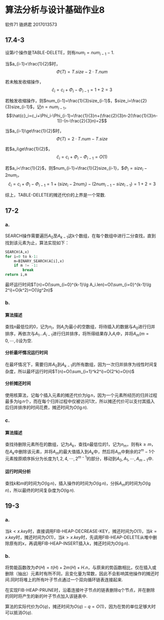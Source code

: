 # 算法分析与设计基础作业8

软件71 骆炳君 2017013573

## 17.4-3
设第$i$个操作是TABLE-DELETE，则有$num_i=num_{i-1}-1$.

当$a_{i-1}<\frac{1}{2}$时，
$$\Phi(T)=T.size-2\cdot T.num$$

若未触发收缩操作，
$$\hat{c}_i=c_i+\Phi_i-\Phi_{i-1}=1+2=3$$

若触发收缩操作，则$num_{i-1}=\frac{1}{3}size_{i-1}$，$size_i=\frac{2}{3}size_{i-1}$，记$n=num_{i-1}$，
$$\hat{c}_i=c_i+\Phi_i-\Phi_{i-1}=\frac{1}{3}n+(\frac{2}{3}n-2(\frac{1}{3}n-1))-(n-\frac{2}{3}n)=2$$

当$a_{i-1}\ge\frac{1}{2}$时，
$$\Phi(T)=2\cdot T.num-T.size$$

若$a_i\ge\frac{1}{2}$，
$$\hat{c}_i=c_i+\Phi_i-\Phi_{i-1}=O(1)$$

若$a_i<\frac{1}{2}$，则$num_{i-1}=\frac{1}{2}size_{i-1}，$$\Phi_i=size_i-2num_i$，
$$\hat{c}_i=c_i+\Phi_i-\Phi_{i-1}=1+(size_i-2num_i)-(2num_{i-1}-size_{i-1})=1+2=3$$

综上，TABLE-DELETE的摊还代价的上界是一个常数.

## 17-2
### a.
SEARCH操作需要遍历$A_0$至$A_{k-1}$这k个数组，在每个数组中进行二分查找，直到找到该元素为止，算法实现如下：

```python
SEARCH(A,x)
for i=0 to k-1:
    m=BINARY_SEARCH(A[i],x)
    if m != -1:
        break
return i,m
```

最坏运行时间$T(n)=O(\sum_{i=0}^{k-1}\lg A_i.len)=O(\sum_{i=0}^{k-1}\lg 2^i)=O(k^2)=O(\lg^2n)$

### b.
#### 算法描述
查找$n$最低位的0，记为$n_i$，则$A_i$为最小的空数组，将待插入的数据与$A_0$进行归并排序，再依次与$A_1$...$A_{i-1}$进行归并排序，将所得结果存入$A_i$中，并将$A_m(m=0,\cdots,i)$设为空.

#### 分析最坏情况运行时间
在最坏情况下，需要归并$A_0$到$A_{k-1}$的所有数组，因为一次归并排序为线性时间复杂度，所以最坏运行时间$T(n)=O(\sum_{i=1}^k2^i)=O(2^k)=O(n)$

#### 分析摊还时间
使用核算法，记每个插入元素的摊还代价为$\lg n$，因为一个元素所经历的归并过程最多为$\lg n$个，而在每个归并过程中仅被访问1次，所以摊还代价可以支付其插入后归并排序的时间花费，摊还时间为$O(\lg n)$.

### c.
#### 算法描述
查找待删除元素所在的数组，记为$A_k$，查找$n$最低位的1，记为$n_m$，则有$k\ge m$，在$A_k$中删除该元素，并将$A_m$的最大值插入到$A_k$中，然后将$A_m$中剩余的$2^m-1$个元素按原顺序拆分为长度为$1,2,4,\cdots,2^{m-1}$的部分，移动到$A_0,A_1,\cdots,A_{m-1}$中.

#### 运行时间分析
查找$k$和$m$的时间为$O(\lg n)$，插入操作的时间为$O(\lg n)$，分拆$A_m$的时间为$O(\lg n)$，所以最终的时间复杂度为$O(\lg n)$.

## 19-3
### a.
当$k<x.key$时，直接调用FIB-HEAP-DECREASE-KEY，摊还时间为$O(1)$，当$k=x.key$时，摊还时间为$O(1)$，当$k>x.key$时，先调用FIB-HEAP-DELETE从堆中删除原有的x，再调用FIB-HEAP-INSERT插入k，摊还时间为$O(\lg n)$.

### b.
将势能函数改为$\Phi(H)=t(H)+2m(H)+H.n$，与原来的势函数相比，仅在插入或删除（抽出）元素时有所不同，且变化量为常数，因此不会影响其他操作的摊还时间.同时将堆上的所有叶子节点通过一个双向循环链表连接起来.

在实现FIB-HEAP-PRUNE时，沿着连接叶子节点的链表删除q个节点，并在删除的同时将产生的新的叶子节点加入该链表中.

算法的实际代价为$O(q)$，摊还时间为$O(q)-q=O(1)$，因为在势的单位足够大时可以抵消$O(q)$.
